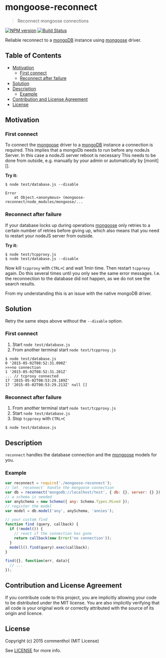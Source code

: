# mongoose-reconnect

> Reconnect mongoose connections

[![NPM version](https://badge.fury.io/js/mongoose-reconnect.svg)](https://www.npmjs.com/package/mongoose-reconnect/)
[![Build Status](https://secure.travis-ci.org/commenthol/mongoose-reconnect.svg?branch=master)](https://travis-ci.org/commenthol/mongoose-reconnect)

Reliable reconnect to a [mongoDB][] instance using [mongoose][] driver.

## Table of Contents

<!-- !toc (minlevel=2 omit="Table of Contents") -->

* [Motivation](#motivation)
  * [First connect](#first-connect)
  * [Reconnect after failure](#reconnect-after-failure)
* [Solution](#solution)
* [Description](#description)
  * [Example](#example)
* [Contribution and License Agreement](#contribution-and-license-agreement)
* [License](#license)

<!-- toc! -->

## Motivation

### First connect

To connect the [mongoose][] driver to a [mongoDB][] instance a
connection is required. This implies that a mongoDb needs to run before
any nodeJs Server. In this case a nodeJS server reboot is necessary
This needs to be done from outside, e.g. manually by your admin or
automatically by [monit][].

__Try it:__

```
$ node test/database.js --disable

Error
    at Object.<anonymous> (mongoose-reconnect/node_modules/mongoose/...
```

### Reconnect after failure

If your database locks up during operations [mongoose][] only retries
to a certain number of retries before giving up, which also means that
you need to restart your nodeJS server from outside.

__Try it:__

```
$ node test/tcpproxy.js
$ node test/database.js --disable
```

Now kill `tcpproxy` with `CTRL+C` and wait 1min time. Then restart
`tcpproxy` again. Do this several times until you only see the same
error messages. I.e. the reconnection to the database did not happen,
as we do not see the search results.

From my understanding this is an issue with the native mongoDB driver.


## Solution

Retry the same steps above without the `--disable` option.

### First connect

1. Start `node test/database.js`
2. From another terminal start `node test/tcpproxy.js`

```
$ node test/database.js
0 '2015-05-02T08:52:31.090Z'
>>>no connection
1 '2015-05-02T08:52:31.201Z'
... // tcproxy connected
17 '2015-05-02T08:53:29.189Z'
17 '2015-05-02T08:53:29.213Z' null []
```

### Reconnect after failure

1. From another terminal start `node test/tcpproxy.js`
2. Start `node test/database.js`
3. Stop `tcpproxy` with `CTRL+C`

```
$ node test/database.js
```


## Description

`reconnect` handles the database connection and the [mongoose][] models for you.

### Example

```js
var reconnect = require('./mongoose-reconnect');
// let `reconnect` handle the mongoose connection
var db = reconnect('mongodb://localhost/test', { db: {}, server: {} });
// a schema is needed
var anySchema = new Schema({ any: Schema.Types.Mixed });
// register the model
var model = db.model('any', anySchema, 'annies');

// your custom find
function find (query, callback) {
  if (!model()) {
    // react if the connection has gone
    return callback(new Error('no connection'));
  }
  modell().find(query).exec(callback);
}

find({}, function(err, data){
  // ...
});
```

## Contribution and License Agreement

If you contribute code to this project, you are implicitly allowing your
code to be distributed under the MIT license. You are also implicitly
verifying that all code is your original work or correctly attributed
with the source of its origin and licence.

## License

Copyright (c) 2015 commenthol (MIT License)

See [LICENSE][] for more info.

[LICENSE]: ./LICENSE

[mongoose]: http://mongoosejs.com
[mongoDB]: https://www.mongodb.org




